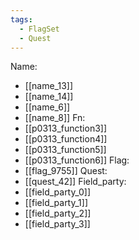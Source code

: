 ```yaml
---
tags:
  - FlagSet
  - Quest
---
```

Name:
- [[name_13]]
- [[name_14]]
- [[name_6]]
- [[name_8]]
Fn:
- [[p0313_function3]]
- [[p0313_function4]]
- [[p0313_function5]]
- [[p0313_function6]]
Flag:
- [[flag_9755]]
Quest:
- [[quest_42]]
Field_party:
- [[field_party_0]]
- [[field_party_1]]
- [[field_party_2]]
- [[field_party_3]]
